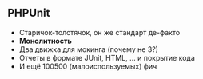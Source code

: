 ##  PHPUnit

* Старичок-толстячок, он же стандарт де-факто
* **Монолитность**
* Два движка для мокинга (почему не 3?)
* Отчеты в формате JUnit, HTML, ... и покрытие кода
* И ещё 100500 (малоиспользуемых) фич